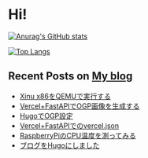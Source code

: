 

# Hi!

[![Anurag's GitHub stats](https://github-readme-stats.vercel.app/api?username=kinpoko)](https://github.com/anuraghazra/github-readme-stats)

[![Top Langs](https://github-readme-stats.vercel.app/api/top-langs/?username=kinpoko)](https://github.com/anuraghazra/github-readme-stats)

## Recent Posts on [My blog](https://kinpokoblog.com)
- [Xinu x86をQEMUで実行する](https://kinpokoblog.com/posts/run-xinu-x86-on-qemu/)
- [Vercel+FastAPIでOGP画像を生成する](https://kinpokoblog.com/posts/ogp-image-with-vercel-fastapi/)
- [HugoでOGP設定](https://kinpokoblog.com/posts/setting-up-ogp-in-hugo/)
- [Vercel+FastAPIでのvercel.json](https://kinpokoblog.com/posts/vercel.json-with-vercel-fastapi/)
- [RaspberryPiのCPU温度を測ってみる](https://kinpokoblog.com/posts/measuring-the-cpu-temperature-of-the-raspberrypi/)
- [ブログをHugoにしました](https://kinpokoblog.com/posts/blog-with-hugo/)
